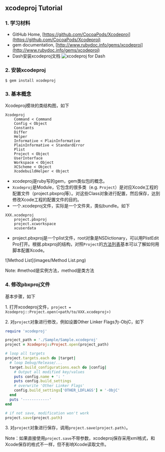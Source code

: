## xcodeproj Tutorial

### 1. 学习材料

* GitHub Home, [https://github.com/CocoaPods/Xcodeproj](https://github.com/CocoaPods/Xcodeproj)
* gem documentation, [http://www.rubydoc.info/gems/xcodeproj](http://www.rubydoc.info/gems/xcodeproj)
* Dash安装xcodeproj文档
![xcodeproj for Dash](https://github.com/daydreamboy/HelloProjects/raw/master/HelloXcodeproj/images/xcodeproj%20for%20Dash.png)

### 2. 安装xcodeproj

```
$ gem install xcodeproj
```

### 3. 基本概念

Xcodeproj模块的类结构图，如下

```
Xcodeproj
	Command < Command
	Config < Object
	Constants
	Differ
	Helper
	Informative < PlainInformative
	PlainInformative < StandardError
	Plist
	Project < Object
	UserInterface
	Workspace < Object
	XCScheme < Object
	XcodebuildHelper < Object
```

* xcodeproj是ruby写的gem，gem类似包的概念。
* `Xcodeproj`是Module，它包含的很多类（e.g. `Project`）是对应Xcode工程的配置文件（project.pbxproj等）。对这些Class对象进行配置，然后保存，达到修改Xcode工程的配置文件的目的。
* 一个.xcodeproj文件，实际是一个文件夹，类似bundle。如下

```
XXX.xcodeproj
	project.pbxproj
	project.xcworkspace
	xcuserdata
```

* project.pbxproj是一个plist文件，root对象是NSDictionary，可以用PlistEdit Pro打开。根据.pbxproj的结构，对照`Project`的[方法列表](http://www.rubydoc.info/gems/xcodeproj/Xcodeproj/Project)基本可以了解如何用脚本配置Xcode。

![Method List](images/Method List.png)

Note: #method是实例方法，method是类方法

### 4. 修改pbxproj文件

基本步骤，如下

1\. 打开xcodeproj文件，`project = Xcodeproj::Project.open(<path/to/XXX.xcodeproj>)`

2\. 对`project`对象进行修改，例如设置Other Linker Flags为-ObjC，如下

```ruby
require 'xcodeproj'

project_path = './Sample/Sample.xcodeproj'
project = Xcodeproj::Project.open(project_path)

# loop all targets
project.targets.each do |target|
  # loop Debug/Release/...
  target.build_configurations.each do |config|
    # Output all modified key/values
    puts config.name + ': '
    puts config.build_settings
    # overwrite 'Other Linker Flags'
    config.build_settings['OTHER_LDFLAGS'] = '-ObjC'
  end
  puts '------------'
end

# if not save, modification won't work
project.save(project.path)
```

3\. 对`project`对象进行保存，调用`project.save(project.path)`。

Note：如果直接使用`project.save`不带参数，xcodeproj保存采用xml格式，和Xcode保存的格式不一样，但不影响Xcode读取文件。
